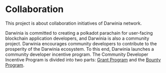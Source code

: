# Collaboration
This project is about collaboration initiatives of Darwinia network.



Darwinia is committed to creating a polkadot parachain for user-facing blockchain application developers, and Darwinia is also a community project. Darwinia encourages community developers to contribute to the prosperity of the Darwinia ecosystem. To this end, Darwinia launches a community developer incentive program.
The Community Developer Incentive Program is divided into two parts: [Grant Program](./grant/README.md) and the [Bounty Program](./bounty/README.md).
